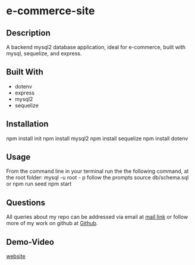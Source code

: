 # e-commerce-site 

## Description
A backend mysql2 database application, ideal for e-commerce, built with mysql, sequelize, and express. 

## Built With
* dotenv 
* express 
* mysql2 
* sequelize

## Installation
npm install init
npm install  mysql2
npm install sequelize
npm install dotenv

## Usage
From the command line in your terminal run the the following command, at the root folder:
mysql -u root - p 
follow the prompts 
source db/schema.sql or npm run seed 
npm start 

## Questions 
All queries about my repo can be addressed via email at <a href="mailto:rgonsahn@yahoo.com">mail link</a>
 or follow more of my work on github at <a href="https://github.com/rgonsahn?tab=repositories">Github</a>.

## Demo-Video
[website](https://drive.google.com/file/d/1SuPRgrcpV-gIPeeqyxDgjKGn01I5js-e/view)
